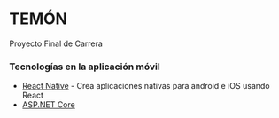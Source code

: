 # TEMÓN
Proyecto Final de Carrera

### Tecnologías en la aplicación móvil

* [React Native](https://reactnative.dev/) - Crea aplicaciones nativas para android e iOS usando React
* [ASP.NET Core ](https://docs.microsoft.com/en-us/aspnet/core/?view=aspnetcore-3.1)

